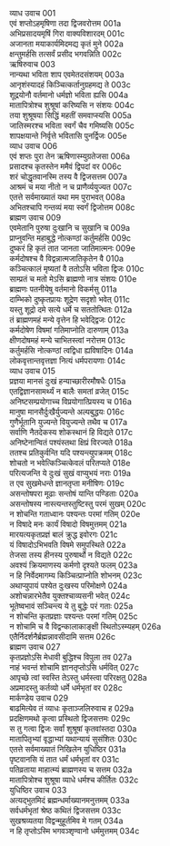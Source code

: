 व्याध उवाच	001  
एवं शप्तोऽहमृषिणा तदा द्विजवरोत्तम	001a  
अभिप्रसादयमृषिं गिरा वाक्यविशारदम्	001c  
अजानता मयाकार्यमिदमद्य कृतं मुने	002a  
क्षन्तुमर्हसि तत्सर्वं प्रसीद भगवन्निति	002c  
ऋषिरुवाच	003  
नान्यथा भविता शाप एवमेतदसंशयम्	003a  
आनृशंस्यादहं किञ्चित्कर्तानुग्रहमद्य ते	003c  
शूद्रयोनौ वर्तमानो धर्मज्ञो भविता ह्यसि	004a  
मातापित्रोश्च शुश्रूषां करिष्यसि न संशयः	004c  
तया शुश्रूषया सिद्धिं महतीं समवाप्स्यसि	005a  
जातिस्मरश्च भविता स्वर्गं चैव गमिष्यसि	005c  
शापक्षयान्ते निर्वृत्ते भवितासि पुनर्द्विजः	005e  
व्याध उवाच	006  
एवं शप्तः पुरा तेन ऋषिणास्म्युग्रतेजसा	006a  
प्रसादश्च कृतस्तेन ममैवं द्विपदां वर	006c  
शरं चोद्धृतवानस्मि तस्य वै द्विजसत्तम	007a  
आश्रमं च मया नीतो न च प्राणैर्व्ययुज्यत	007c  
एतत्ते सर्वमाख्यातं यथा मम पुराभवत्	008a  
अभितश्चापि गन्तव्यं मया स्वर्गं द्विजोत्तम	008c  
ब्राह्मण उवाच	009  
एवमेतानि पुरुषा दुःखानि च सुखानि च	009a  
प्राप्नुवन्ति महाबुद्धे नोत्कण्ठां कर्तुमर्हसि	009c  
दुष्करं हि कृतं तात जानता जातिमात्मनः	009e  
कर्मदोषश्च वै विद्वन्नात्मजातिकृतेन वै	010a  
कञ्चित्कालं मृष्यतां वै ततोऽसि भविता द्विजः	010c  
साम्प्रतं च मतो मेऽसि ब्राह्मणो नात्र संशयः	010e  
ब्राह्मणः पतनीयेषु वर्तमानो विकर्मसु	011a  
दाम्भिको दुष्कृतप्रायः शूद्रेण सदृशो भवेत्	011c  
यस्तु शूद्रो दमे सत्ये धर्मे च सततोत्थितः	012a  
तं ब्राह्मणमहं मन्ये वृत्तेन हि भवेद्द्विजः	012c  
कर्मदोषेण विषमां गतिमाप्नोति दारुणाम्	013a  
क्षीणदोषमहं मन्ये चाभितस्त्वां नरोत्तम	013c  
कर्तुमर्हसि नोत्कण्ठां त्वद्विधा ह्यविषादिनः	014a  
लोकवृत्तान्तवृत्तज्ञा नित्यं धर्मपरायणाः	014c  
व्याध उवाच	015  
प्रज्ञया मानसं दुःखं हन्याच्छारीरमौषधैः	015a  
एतद्विज्ञानसामर्थ्यं न बालैः समतां व्रजेत्	015c  
अनिष्टसम्प्रयोगाच्च विप्रयोगात्प्रियस्य च	016a  
मानुषा मानसैर्दुःखैर्युज्यन्ते अल्पबुद्धयः	016c  
गुणैर्भूतानि युज्यन्ते वियुज्यन्ते तथैव च	017a  
सर्वाणि नैतदेकस्य शोकस्थानं हि विद्यते	017c  
अनिष्टेनान्वितं पश्यंस्तथा क्षिप्रं विरज्यते	018a  
ततश्च प्रतिकुर्वन्ति यदि पश्यन्त्युपक्रमम्	018c  
शोचतो न भवेत्किञ्चित्केवलं परितप्यते	018e  
परित्यजन्ति ये दुःखं सुखं वाप्युभयं नराः	019a  
त एव सुखमेधन्ते ज्ञानतृप्ता मनीषिणः	019c  
असन्तोषपरा मूढाः सन्तोषं यान्ति पण्डिताः	020a  
असन्तोषस्य नास्त्यन्तस्तुष्टिस्तु परमं सुखम्	020c  
न शोचन्ति गताध्वानः पश्यन्तः परमां गतिम्	020e  
न विषादे मनः कार्यं विषादो विषमुत्तमम्	021a  
मारयत्यकृतप्रज्ञं बालं क्रुद्ध इवोरगः	021c  
यं विषादोऽभिभवति विषमे समुपस्थिते	022a  
तेजसा तस्य हीनस्य पुरुषार्थो न विद्यते	022c  
अवश्यं क्रियमाणस्य कर्मणो दृश्यते फलम्	023a  
न हि निर्वेदमागम्य किञ्चित्प्राप्नोति शोभनम्	023c  
अथाप्युपायं पश्येत दुःखस्य परिमोक्षणे	024a  
अशोचन्नारभेतैव युक्तश्चाव्यसनी भवेत्	024c  
भूतेष्वभावं सञ्चिन्त्य ये तु बुद्धेः परं गताः	025a  
न शोचन्ति कृतप्रज्ञाः पश्यन्तः परमां गतिम्	025c  
न शोचामि च वै विद्वन्कालाकाङ्क्षी स्थितोऽस्म्यहम्	026a  
एतैर्निदर्शनैर्ब्रह्मन्नावसीदामि सत्तम	026c  
ब्राह्मण उवाच	027  
कृतप्रज्ञोऽसि मेधावी बुद्धिश्च विपुला तव	027a  
नाहं भवन्तं शोचामि ज्ञानतृप्तोऽसि धर्मवित्	027c  
आपृच्छे त्वां स्वस्ति तेऽस्तु धर्मस्त्वा परिरक्षतु	028a  
अप्रमादस्तु कर्तव्यो धर्मे धर्मभृतां वर	028c  
मार्कण्डेय उवाच	029  
बाढमित्येव तं व्याधः कृताञ्जलिरुवाच ह	029a  
प्रदक्षिणमथो कृत्वा प्रस्थितो द्विजसत्तमः	029c  
स तु गत्वा द्विजः सर्वां शुश्रूषां कृतवांस्तदा	030a  
मातापितृभ्यां वृद्धाभ्यां यथान्यायं सुसंशितः	030c  
एतत्ते सर्वमाख्यातं निखिलेन युधिष्ठिर	031a  
पृष्टवानसि यं तात धर्मं धर्मभृतां वर	031c  
पतिव्रताया माहात्म्यं ब्राह्मणस्य च सत्तम	032a  
मातापित्रोश्च शुश्रूषा व्याधे धर्मश्च कीर्तितः	032c  
युधिष्ठिर उवाच	033  
अत्यद्भुतमिदं ब्रह्मन्धर्माख्यानमनुत्तमम्	033a  
सर्वधर्मभृतां श्रेष्ठ कथितं द्विजसत्तम	033c  
सुखश्रव्यतया विद्वन्मुहूर्तमिव मे गतम्	034a  
न हि तृप्तोऽस्मि भगवञ्शृण्वानो धर्ममुत्तमम्	034c  
